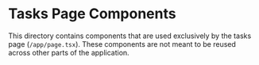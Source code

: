 # Tasks Page Components

This directory contains components that are used exclusively by the tasks page (`/app/page.tsx`). These components are not meant to be reused across other parts of the application.
